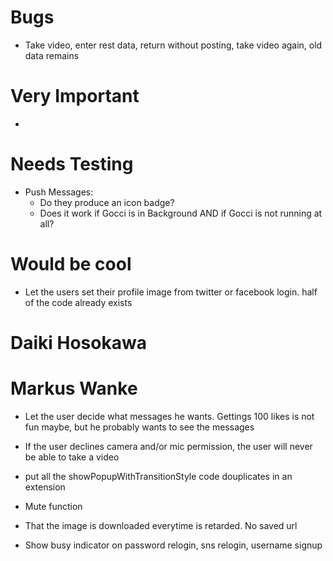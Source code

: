 

Bugs
====

- Take video, enter rest data, return without posting, take video again, old data remains

Very Important
==============

-

Needs Testing
=============



- Push Messages:
    - Do they produce an icon badge?
    - Does it work if Gocci is in Background AND if Gocci is not running at all?




Would be cool
=============

- Let the users set their profile image from twitter or facebook login. half of the code already exists

Daiki Hosokawa
==============



Markus Wanke
============


- Let the user decide what messages he wants. Gettings 100 likes is not fun maybe, but he probably wants to see the messages

- If the user declines camera and/or mic permission, the user will never be able to take a video

- put all the showPopupWithTransitionStyle code douplicates in an extension

- Mute function

- That the image is downloaded everytime is retarded. No saved url

- Show busy indicator on password relogin, sns relogin, username signup









